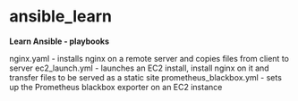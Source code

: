 # ansible_learn
**Learn Ansible - playbooks**

nginx.yaml - installs nginx on a remote server and copies files from client to server
ec2_launch.yml - launches an EC2 install, install nginx on it and transfer files to be served as a static site
prometheus_blackbox.yml - sets up the Prometheus blackbox exporter on an EC2 instance
